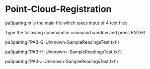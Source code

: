 # Point-Cloud-Registration

pa3paring.m is the main file which takes input of 4 text files

Type the following command in command window and press ENTER


pa3pairing('PA3-G-Unknown-SampleReadingsTest.txt')

pa3pairing('PA3-H-Unknown=-SampleReadingsTest.txt')

pa3pairing('PA3-J-Unknown-SampleReadingsTest.txt')
